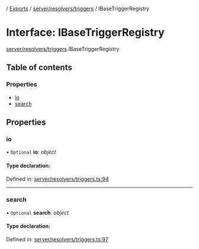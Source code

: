 [](../README.md) / [Exports](../modules.md) / [server/resolvers/triggers](../modules/server_resolvers_triggers.md) / IBaseTriggerRegistry

# Interface: IBaseTriggerRegistry

[server/resolvers/triggers](../modules/server_resolvers_triggers.md).IBaseTriggerRegistry

## Table of contents

### Properties

- [io](server_resolvers_triggers.ibasetriggerregistry.md#io)
- [search](server_resolvers_triggers.ibasetriggerregistry.md#search)

## Properties

### io

• `Optional` **io**: *object*

#### Type declaration:

Defined in: [server/resolvers/triggers.ts:94](https://github.com/onzag/itemize/blob/3efa2a4a/server/resolvers/triggers.ts#L94)

___

### search

• `Optional` **search**: *object*

#### Type declaration:

Defined in: [server/resolvers/triggers.ts:97](https://github.com/onzag/itemize/blob/3efa2a4a/server/resolvers/triggers.ts#L97)

